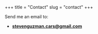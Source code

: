 +++
title = "Contact"
slug = "contact"
+++

Send me an email to: 
- **stevenguzman.cars@gmail.com**
